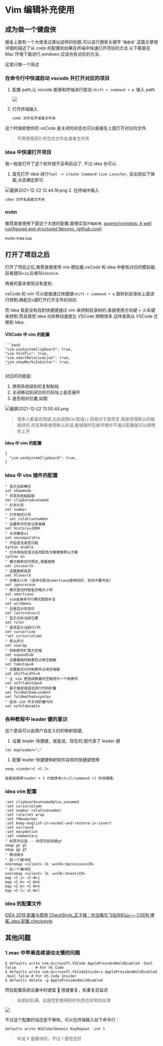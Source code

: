 # Vim 编辑补充使用

## 成为做一个键盘侠

掘金上面有一个大佬发过类似这样的标题,可以自行搜索关键字 '`键盘侠`'
这篇文章很详细的描述了从 code 的配置到如果在终端中快速打开项目的方法.以下都是在 Mac 环境下面进行,windows 应该也有对应的方法.

这里只做一个简述

### 在命令行中快速启动 vscode 并打开对应的项目

1. 配置 path,让 vscode 能够和终端进行联动
   `shift + command + p `输入 path

   ![](https://p3-juejin.byteimg.com/tos-cn-i-k3u1fbpfcp/43dd2615c25f4ec3899d39c86c7492af~tplv-k3u1fbpfcp-zoom-1.image)

2. 打开终端输入

   ```bash
   code 文件名字或者文件夹
   ```

这个时候即使你的 vsCode 是关闭的状态也可以直接在上面打开对应的文件.

> 不用使用双引号包住文件名或者文件夹

### Idea 中快速打开项目

我一般是打开了这个软件就不会再启动了. 不过 idea 也可以.

1. 首先打开 idea 进行`Tool -> Create Command-line Lanucher`, 会出现如下弹窗,点击确定即可.

![截屏2021-12-22 12.44.19.png](https://p6-juejin.byteimg.com/tos-cn-i-k3u1fbpfcp/3211e2da60a1498fb39e26d9fa1f7fb4~tplv-k3u1fbpfcp-watermark.image?) 2. 在终端中输入

```bash
idea 文件名或者文件夹
```

### nvim

推荐直接使用下面这个大佬的配置,能够实现`开箱即用`.
[ayamir/nvimdots: A well configured and structured Neovim. (github.com)](https://github.com/ayamir/nvimdots)

nvim-tree.lua

## 打开了项目之后

打开了项目之后,推荐直接使用 vim 模拟器,vsCode 和 idea 中都有对应的模拟器.前者就叫`vim`,后者叫`IdeaVim`.

两者的基本使用没有差别.

vsCode 的 vim 可以直接通过快捷键`shift + command + e` 跳转到目录树上面进行控制,再配合`o`键打开打开文件的目的.

而 Idea 我是没有找到快捷键通过 vim 来控制目录树的.直接使用方向键 + 火车键来控制.而且感觉 idea 光标移动速度比 VSCode 顺畅很多.这样是我从 VSCode 迁移到 Idea.

#### VSCode 中 vim 的配置

    ```bash
    "vim.useSystemClipboard": true,
    "vim.foldfix": true,
    "vim.smartRelativeLine": true,
    "vim.showMarksInGutter": true,
    ```

对应的功能是:

1. 使用系统级别的复制粘贴
2. 关闭移动到闭合的代码块上是否展开
3. 是否相对位置,如图

![截屏2021-12-22 13.00.44.png](https://p6-juejin.byteimg.com/tos-cn-i-k3u1fbpfcp/ee5965b0a9174d508809201e731e834c~tplv-k3u1fbpfcp-watermark.image?)

> 很多人都喜欢改键,比如说把`ESC`改成`jj`.但是对于我而言,倒是觉得默认的就挺好的.而且熟练使用默认的话,能够随时在新环境中不通过配置就可以顺畅的上手

#### Idea 中 vim 的配置

```
{
  "vim.useSystemClipboard": true,
}
```

### Idea 中 vim 插件的配置

```
" 显示当前模式
set showmode
" 共享系统粘贴板
set clipborad=unamed
" 打开行号
set number
" 打开相对行号
" set relativenumber
" 设置命令历史记录条数
set history=2000
" 关闭兼容vi
set nocompatible
" 开启语法高亮功能
syntax enable
" 允许用指定语法高亮配色方案替换默认方案
syntax on
" 模式搜索实时预览,增量搜索
set incsearch
" 设置搜索高亮
set hlsearch
" 忽略大小写 (该命令配合smartcase使用较好，否则不要开启)
set ignorecase
" 模式查找时智能忽略大小写
set smartcase
" vim自身命令行模式智能补全
set wildmenu
" 总是显示状态栏
set laststatus=2
" 显示光标当前位置
set ruler
" 高亮显示当前行/列
set cursorline
"set cursorcolumn
" 禁止折行
set nowrap
" 将制表符扩展为空格
set expandtab
" 设置编辑时制表符占用空格数
set tabstop=8
" 设置格式化时制表符占用空格数
set shiftwidth=4
" 让 vim 把连续数量的空格视为一个制表符
set softtabstop=4
" 基于缩进或语法进行代码折叠
set foldmethod=indent
set foldmethod=syntax
" 启动 vim 时关闭折叠代码
set nofoldenable
```

### 各种教程中 leader 键的意识

这个是自可以由用户自定义的的映射按键。

1.  设置 leader 快捷键，就是说，现在的;就代表了 leader 键

```
let mapleader=";"
```

1.  配置 leader 快捷键映射软件自带的快捷键使用

```
nmap <Leader>t <C-]>
```

```
就是说使用leader + t 代替原本ctril/command +] 的快捷键。
```

### idea vim 配置

```
:set clipboard=unnamedplus,unnamed
:set cursorcolumn
:set number relativenumber
:set rulerset wrap
:set fdm=marker
:set keep-english-in-normal-and-restore-in-insert
:set surround
:set easymotion
:set commentary
" 标签页后退 ---标签页前进是gt
nmap gn gt
nmap gp gT
" 移动相关
" 前一个缓冲区
nnoremap <silent> [b :w<CR>:bprevious<CR>
" 后一个缓冲区
nnoremap <silent> ]b :w<CR>:bnext<CR>
map <C-j> <C-W>j
map <C-k> <C-W>k
map <C-h> <C-W>h
map <C-l> <C-W>l
```

### idea 的配置文件

[IDEA 2019 配置与使用 CheckStyle\_王子様：你当像鸟飞往你的山~~-CSDN 博客\_idea 配置 checkstyle](https://blog.csdn.net/qq_31424825/article/details/100050445)

## 其他问题

### 1.mac 中苹果连续滚动太慢的问题

```
$ defaults write com.microsoft.VSCode ApplePressAndHoldEnabled -bool false         # For VS Code
$ defaults write com.microsoft.VSCodeInsiders ApplePressAndHoldEnabled -bool false # For VS Code Insider
$ defaults delete -g ApplePressAndHoldEnabled
```

然后配置系统设置中的键盘  按键重复，和重复前延迟

> 全部拉到满，会感觉到使用别的东西也非常的丝滑

![](https://p3-juejin.byteimg.com/tos-cn-i-k3u1fbpfcp/9b5b6e43ce3f48ab83f3f33b56d284d6~tplv-k3u1fbpfcp-zoom-1.image)

不过这个配置的话还是不够快，可以在终端输入如下命令行：

```
defaults write NSGlobalDomain KeyRepeat -int 1
```

> 听说 0 是最快的，不过 1 感觉还好

